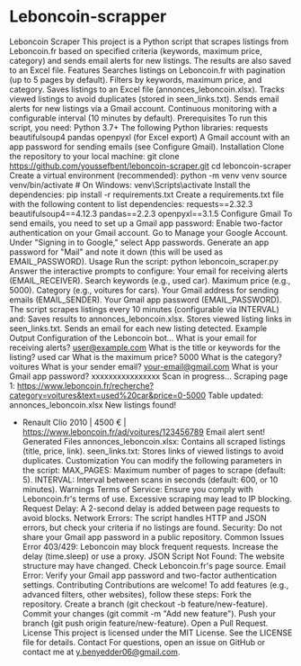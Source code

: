 # Leboncoin-scrapper
Leboncoin Scraper
This project is a Python script that scrapes listings from Leboncoin.fr based on specified criteria (keywords, maximum price, category) and sends email alerts for new listings. The results are also saved to an Excel file.
Features
Searches listings on Leboncoin.fr with pagination (up to 5 pages by default).
Filters by keywords, maximum price, and category.
Saves listings to an Excel file (annonces_leboncoin.xlsx).
Tracks viewed listings to avoid duplicates (stored in seen_links.txt).
Sends email alerts for new listings via a Gmail account.
Continuous monitoring with a configurable interval (10 minutes by default).
Prerequisites
To run this script, you need:
Python 3.7+
The following Python libraries:
requests
beautifulsoup4
pandas
openpyxl (for Excel export)
A Gmail account with an app password for sending emails (see Configure Gmail).
Installation
Clone the repository to your local machine:
git clone https://github.com/youssefbent/leboncoin-scraper.git
cd leboncoin-scraper
Create a virtual environment (recommended):
python -m venv venv
source venv/bin/activate  # On Windows: venv\Scripts\activate
Install the dependencies:
pip install -r requirements.txt
Create a requirements.txt file with the following content to list dependencies:
requests==2.32.3
beautifulsoup4==4.12.3
pandas==2.2.3
openpyxl==3.1.5
Configure Gmail
To send emails, you need to set up a Gmail app password:
Enable two-factor authentication on your Gmail account.
Go to Manage your Google Account.
Under "Signing in to Google," select App passwords.
Generate an app password for "Mail" and note it down (this will be used as EMAIL_PASSWORD).
Usage
Run the script:
python leboncoin_scraper.py
Answer the interactive prompts to configure:
Your email for receiving alerts (EMAIL_RECEIVER).
Search keywords (e.g., used car).
Maximum price (e.g., 5000).
Category (e.g., voitures for cars).
Your Gmail address for sending emails (EMAIL_SENDER).
Your Gmail app password (EMAIL_PASSWORD).
The script scrapes listings every 10 minutes (configurable via INTERVAL) and:
Saves results to annonces_leboncoin.xlsx.
Stores viewed listing links in seen_links.txt.
Sends an email for each new listing detected.
Example Output
Configuration of the Leboncoin bot...
What is your email for receiving alerts? user@example.com
What is the title or keywords for the listing? used car
What is the maximum price? 5000
What is the category? voitures
What is your sender email? your-email@gmail.com
What is your Gmail app password? xxxxxxxxxxxxxxxx
Scan in progress...
Scraping page 1: https://www.leboncoin.fr/recherche?category=voitures&text=used%20car&price=0-5000
Table updated: annonces_leboncoin.xlsx
New listings found!
- Renault Clio 2010 | 4500 € | https://www.leboncoin.fr/ad/voitures/123456789
Email alert sent!
Generated Files
annonces_leboncoin.xlsx: Contains all scraped listings (title, price, link).
seen_links.txt: Stores links of viewed listings to avoid duplicates.
Customization
You can modify the following parameters in the script:
MAX_PAGES: Maximum number of pages to scrape (default: 5).
INTERVAL: Interval between scans in seconds (default: 600, or 10 minutes).
Warnings
Terms of Service: Ensure you comply with Leboncoin.fr's terms of use. Excessive scraping may lead to IP blocking.
Request Delay: A 2-second delay is added between page requests to avoid blocks.
Network Errors: The script handles HTTP and JSON errors, but check your criteria if no listings are found.
Security: Do not share your Gmail app password in a public repository.
Common Issues
Error 403/429: Leboncoin may block frequent requests. Increase the delay (time.sleep) or use a proxy.
JSON Script Not Found: The website structure may have changed. Check Leboncoin.fr's page source.
Email Error: Verify your Gmail app password and two-factor authentication settings.
Contributing
Contributions are welcome! To add features (e.g., advanced filters, other websites), follow these steps:
Fork the repository.
Create a branch (git checkout -b feature/new-feature).
Commit your changes (git commit -m "Add new feature").
Push your branch (git push origin feature/new-feature).
Open a Pull Request.
License
This project is licensed under the MIT License. See the LICENSE file for details.
Contact
For questions, open an issue on GitHub or contact me at y.benyedder06@gmail.com.

